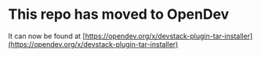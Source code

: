 # This repo has moved to OpenDev

It can now be found at [https://opendev.org/x/devstack-plugin-tar-installer](https://opendev.org/x/devstack-plugin-tar-installer)
